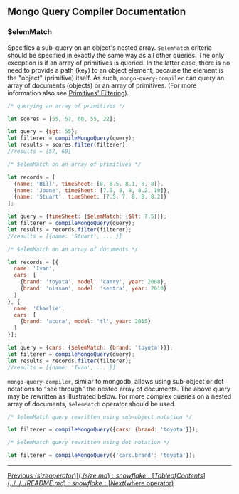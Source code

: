 ## Mongo Query Compiler Documentation

### $elemMatch

Specifies a sub-query on an object's nested array.  `$elemMatch` criteria should 
be specified in exactly the same way as all other queries.  The only exception is 
if an array of primitives is queried.  In the latter case, there is no need to 
provide a path (key) to an object element, because the element is the "object" 
(primitive) itself.  As such, `mongo-query-compiler` can query an array of 
documents (objects) or an array of primitives.  (For more information also see
[Primitives' Filtering](../../primitives-filtering.md)).

```javascript
/* querying an array of primitives */

let scores = [55, 57, 60, 55, 22];

let query = {$gt: 55};
let filterer = compileMongoQuery(query);
let results = scores.filter(filterer);
//results = [57, 60]
```

```javascript
/* $elemMatch on an array of primitives */

let records = [
  {name: 'Bill', timeSheet: [8, 8.5, 8.1, 8, 8]},
  {name: 'Joane', timeSheet: [7.9, 8, 8, 8.2, 10]},
  {name: 'Stuart', timeSheet: [7.5, 7, 8, 8, 8.2]}
];

let query = {timeSheet: {$elemMatch: {$lt: 7.5}}};
let filterer = compileMongoQuery(query);
let results = records.filter(filterer);
//results = [{name: 'Stuart', ... }]
```

```javascript
/* $elemMatch on an array of documents */

let records = [{
  name: 'Ivan',
  cars: [
    {brand: 'toyota', model: 'camry', year: 2008},
    {brand: 'nissan', model: 'sentra', year: 2010}
  ]
}, {
  name: 'Charlie',
  cars: [
    {brand: 'acura', model: 'tl', year: 2015}
  ]
}];

let query = {cars: {$elemMatch: {brand: 'toyota'}}};
let filterer = compileMongoQuery(query);
let results = records.filter(filterer);
//results = [{name: 'Ivan', ... }]
```

`mongo-query-compiler`, similar to mongodb, allows using sub-object or dot
notations to "see through" the nested array of documents.  The above query may 
be rewritten as illustrated below.  For more complex queries on a nested array 
of documents, `$elemMatch` operator should be used.

```javascript
/* $elemMatch query rewritten using sub-object notation */

let filterer = compileMongoQuery({cars: {brand: 'toyota'}});
```

```javascript
/* $elemMatch query rewritten using dot notation */

let filterer = compileMongoQuery({'cars.brand': 'toyota'});
```

---

[Previous ($size operator)](./size.md) :snowflake: 
[Table of Contents](../../../README.md) :snowflake: 
[Next ($where operator)](../free-form/where.md)
